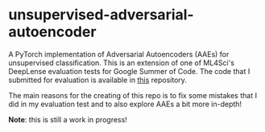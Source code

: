 # unsupervised-adversarial-autoencoder

A PyTorch implementation of Adversarial Autoencoders (AAEs) for unsupervised classification. This is an extension of one of ML4Sci's DeepLense evaluation tests for Google Summer of Code. The code that I submitted for evaluation is available in [this](https://github.com/zysymu/ml4sci) repository.

The main reasons for the creating of this repo is to fix some mistakes that I did in my evaluation test and to also explore AAEs a bit more in-depth!

**Note**: this is still a work in progress!
